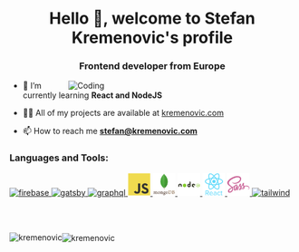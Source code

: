 <h1 align="center">Hello 👋, welcome to Stefan Kremenovic's profile</h1>
<h3 align="center">Frontend developer from Europe</h3>
<img align="right" alt="Coding" width="400" src="https://i.imgur.com/bWPag2g.gif">

- 🌱 I’m currently learning **React and NodeJS**

- 👨‍💻 All of my projects are available at [kremenovic.com](kremenovic.com)

- 📫 How to reach me **stefan@kremenovic.com**

<h3 align="left">Languages and Tools:</h3>
<p align="left"> <a href="https://firebase.google.com/" target="_blank" rel="noreferrer"> <img src="https://www.vectorlogo.zone/logos/firebase/firebase-icon.svg" alt="firebase" width="40" height="40"/> </a> <a href="https://www.gatsbyjs.com/" target="_blank" rel="noreferrer"> <img src="https://www.vectorlogo.zone/logos/gatsbyjs/gatsbyjs-icon.svg" alt="gatsby" width="40" height="40"/> </a> <a href="https://graphql.org" target="_blank" rel="noreferrer"> <img src="https://www.vectorlogo.zone/logos/graphql/graphql-icon.svg" alt="graphql" width="40" height="40"/> </a> <a href="https://developer.mozilla.org/en-US/docs/Web/JavaScript" target="_blank" rel="noreferrer"> <img src="https://raw.githubusercontent.com/devicons/devicon/master/icons/javascript/javascript-original.svg" alt="javascript" width="40" height="40"/> </a> <a href="https://www.mongodb.com/" target="_blank" rel="noreferrer"> <img src="https://raw.githubusercontent.com/devicons/devicon/master/icons/mongodb/mongodb-original-wordmark.svg" alt="mongodb" width="40" height="40"/> </a> <a href="https://nodejs.org" target="_blank" rel="noreferrer"> <img src="https://raw.githubusercontent.com/devicons/devicon/master/icons/nodejs/nodejs-original-wordmark.svg" alt="nodejs" width="40" height="40"/> </a> <a href="https://reactjs.org/" target="_blank" rel="noreferrer"> <img src="https://raw.githubusercontent.com/devicons/devicon/master/icons/react/react-original-wordmark.svg" alt="react" width="40" height="40"/> </a> <a href="https://sass-lang.com" target="_blank" rel="noreferrer"> <img src="https://raw.githubusercontent.com/devicons/devicon/master/icons/sass/sass-original.svg" alt="sass" width="40" height="40"/> </a> <a href="https://tailwindcss.com/" target="_blank" rel="noreferrer"> <img src="https://www.vectorlogo.zone/logos/tailwindcss/tailwindcss-icon.svg" alt="tailwind" width="40" height="40"/> </a> </p>
<br>
<br>

<p><img align="left" src="https://github-readme-stats.vercel.app/api/top-langs?username=kremenovic&show_icons=true&locale=en&layout=compact&theme=tokyonight" alt="kremenovic" /></p>

<p><img align="center" src="https://github-readme-stats.vercel.app/api?username=kremenovic&show_icons=true&locale=en&theme=tokyonight" alt="kremenovic" /></p>

<!---
kremenovic/kremenovic is a ✨ special ✨ repository because its `README.md` (this file) appears on your GitHub profile.
You can click the Preview link to take a look at your changes.
--->
